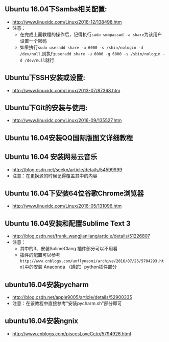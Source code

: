 ## Ubuntu 16.04下Samba相关配置:
- http://www.linuxidc.com/Linux/2016-12/138498.htm
- 注意：
  - 在完成上面教程的操作后，记得执行`sudo smbpasswd -a share`为该用户设置一个密码
  - 如果执行`sudo useradd share -u 6000 -s /shin/nologin -d /dev/null`,则执行`useradd share -u 6000 -g 6000 -s /sbin/nologin -d /dev/null`就行

## Ubuntu下SSH安装或设置:
- http://www.linuxidc.com/Linux/2013-07/87368.htm

## Ubuntu下Git的安装与使用:
- http://www.linuxidc.com/Linux/2016-09/135527.htm

## Ubuntu 16.04安装QQ国际版图文详细教程

##  Ubuntu 16.04 安装网易云音乐 
- http://blog.csdn.net/seekn/article/details/54599999
- 注意：在更换源的时候记得覆盖其中的内容

## Ubuntu 16.04下安装64位谷歌Chrome浏览器
- http://www.linuxidc.com/Linux/2016-05/131096.htm

## Ubuntu 16.04安装和配置Sublime Text 3 
- http://blog.csdn.net/frank_wangjianliang/article/details/51226807
- 注意：
  - 其中的3、安装SulimeClang 插件部分可以不用看
  - 插件的配置可以参考`http://www.cnblogs.com/unflynaomi/archive/2016/07/25/5704293.html`中的安装 Anaconda （蟒蛇）python插件部分

## ubuntu16.04安装pycharm
- http://blog.csdn.net/apple9005/article/details/52900335
- 注意：在该教程中直接参考"安装pycharm.sh"部分即可

## ubuntu16.04安装ngnix
- http://www.cnblogs.com/piscesLoveCc/p/5794926.html
